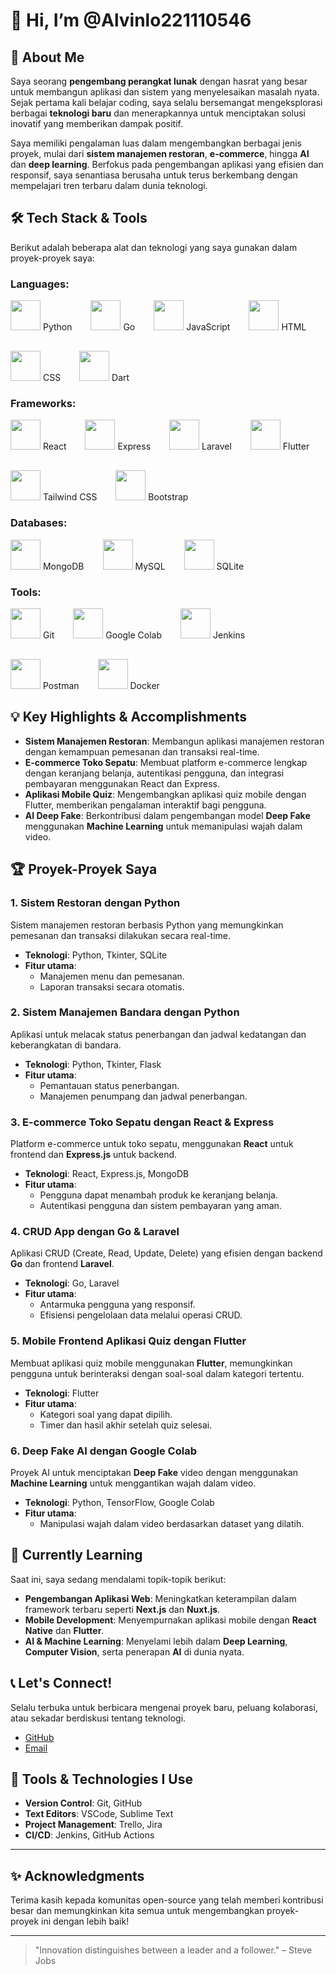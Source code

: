 # 👋 Hi, I’m @Alvinlo221110546

## 🚀 About Me
Saya seorang **pengembang perangkat lunak** dengan hasrat yang besar untuk membangun aplikasi dan sistem yang menyelesaikan masalah nyata. Sejak pertama kali belajar coding, saya selalu bersemangat mengeksplorasi berbagai **teknologi baru** dan menerapkannya untuk menciptakan solusi inovatif yang memberikan dampak positif.

Saya memiliki pengalaman luas dalam mengembangkan berbagai jenis proyek, mulai dari **sistem manajemen restoran**, **e-commerce**, hingga **AI** dan **deep learning**. Berfokus pada pengembangan aplikasi yang efisien dan responsif, saya senantiasa berusaha untuk terus berkembang dengan mempelajari tren terbaru dalam dunia teknologi.

## 🛠️ Tech Stack & Tools
Berikut adalah beberapa alat dan teknologi yang saya gunakan dalam proyek-proyek saya:

### **Languages**:
<div style="display: flex; align-items: center; gap: 30px; flex-wrap: wrap;">
  <div style="text-align: center;">
    <img src="https://img.icons8.com/color/48/000000/python.png" style="width: 48px; height: 48px;" /> 
    <span>Python</span>
  </div>
  <div style="text-align: center;">
    <img src="https://img.icons8.com/color/48/000000/go.png" style="width: 48px; height: 48px;" /> 
    <span>Go</span>
  </div>
  <div style="text-align: center;">
    <img src="https://img.icons8.com/color/48/000000/javascript.png" style="width: 48px; height: 48px;" /> 
    <span>JavaScript</span>
  </div>
  <div style="text-align: center;">
    <img src="https://img.icons8.com/color/48/000000/html-5.png" style="width: 48px; height: 48px;" /> 
    <span>HTML</span>
  </div>
  <div style="text-align: center;">
    <img src="https://img.icons8.com/color/48/000000/css3.png" style="width: 48px; height: 48px;" /> 
    <span>CSS</span>
  </div>
  <div style="text-align: center;">
    <img src="https://img.icons8.com/color/48/000000/dart.png" style="width: 48px; height: 48px;" /> 
    <span>Dart</span>
  </div>
</div>

### **Frameworks**:
<div style="display: flex; align-items: center; gap: 30px; flex-wrap: wrap;">
  <div style="text-align: center;">
    <img src="https://img.icons8.com/color/48/000000/react-native.png" style="width: 48px; height: 48px;" />
    <span>React</span>
  </div>
  <div style="text-align: center;">
    <img src="https://img.icons8.com/color/48/000000/express.png" style="width: 48px; height: 48px;" />
    <span>Express</span>
  </div>
  <div style="text-align: center;">
    <img src="https://img.icons8.com/color/48/000000/laravel.png" style="width: 48px; height: 48px;" />
    <span>Laravel</span>
  </div>
  <div style="text-align: center;">
    <img src="https://img.icons8.com/color/48/000000/flutter.png" style="width: 48px; height: 48px;" />
    <span>Flutter</span>
  </div>
  <div style="text-align: center;">
    <img src="https://img.icons8.com/color/48/000000/tailwind-css.png" style="width: 48px; height: 48px;" />
    <span>Tailwind CSS</span>
  </div>
  <div style="text-align: center;">
    <img src="https://img.icons8.com/color/48/000000/bootstrap.png" style="width: 48px; height: 48px;" />
    <span>Bootstrap</span>
  </div>
</div>

### **Databases**:
<div style="display: flex; align-items: center; gap: 30px; flex-wrap: wrap;">
  <div style="text-align: center;">
    <img src="https://img.icons8.com/color/48/000000/mongodb.png" style="width: 48px; height: 48px;" /> 
    <span>MongoDB</span>
  </div>
  <div style="text-align: center;">
    <img src="https://img.icons8.com/color/48/000000/mysql.png" style="width: 48px; height: 48px;" />
    <span>MySQL</span>
  </div>
  <div style="text-align: center;">
    <img src="https://img.icons8.com/color/48/000000/sqlite.png" style="width: 48px; height: 48px;" />
    <span>SQLite</span>
  </div>
</div>

### **Tools**:
<div style="display: flex; align-items: center; gap: 30px; flex-wrap: wrap;">
  <div style="text-align: center;">
    <img src="https://img.icons8.com/color/48/000000/git.png" style="width: 48px; height: 48px;" />
    <span>Git</span>
  </div>
  <div style="text-align: center;">
    <img src="https://img.icons8.com/color/48/000000/google-colab.png" style="width: 48px; height: 48px;" />
    <span>Google Colab</span>
  </div>
  <div style="text-align: center;">
    <img src="https://img.icons8.com/color/48/000000/jenkins.png" style="width: 48px; height: 48px;" />
    <span>Jenkins</span>
  </div>
  <div style="text-align: center;">
    <img src="https://img.icons8.com/color/48/000000/postman.png" style="width: 48px; height: 48px;" />
    <span>Postman</span>
  </div>
  <div style="text-align: center;">
    <img src="https://img.icons8.com/color/48/000000/docker.png" style="width: 48px; height: 48px;" />
    <span>Docker</span>
  </div>
</div>

## 💡 Key Highlights & Accomplishments
- **Sistem Manajemen Restoran**: Membangun aplikasi manajemen restoran dengan kemampuan pemesanan dan transaksi real-time.
- **E-commerce Toko Sepatu**: Membuat platform e-commerce lengkap dengan keranjang belanja, autentikasi pengguna, dan integrasi pembayaran menggunakan React dan Express.
- **Aplikasi Mobile Quiz**: Mengembangkan aplikasi quiz mobile dengan Flutter, memberikan pengalaman interaktif bagi pengguna.
- **AI Deep Fake**: Berkontribusi dalam pengembangan model **Deep Fake** menggunakan **Machine Learning** untuk memanipulasi wajah dalam video.

## 🏆 Proyek-Proyek Saya

### 1. **Sistem Restoran dengan Python**
Sistem manajemen restoran berbasis Python yang memungkinkan pemesanan dan transaksi dilakukan secara real-time.
- **Teknologi**: Python, Tkinter, SQLite
- **Fitur utama**:
  - Manajemen menu dan pemesanan.
  - Laporan transaksi secara otomatis.

### 2. **Sistem Manajemen Bandara dengan Python**
Aplikasi untuk melacak status penerbangan dan jadwal kedatangan dan keberangkatan di bandara.
- **Teknologi**: Python, Tkinter, Flask
- **Fitur utama**:
  - Pemantauan status penerbangan.
  - Manajemen penumpang dan jadwal penerbangan.

### 3. **E-commerce Toko Sepatu dengan React & Express**
Platform e-commerce untuk toko sepatu, menggunakan **React** untuk frontend dan **Express.js** untuk backend.
- **Teknologi**: React, Express.js, MongoDB
- **Fitur utama**:
  - Pengguna dapat menambah produk ke keranjang belanja.
  - Autentikasi pengguna dan sistem pembayaran yang aman.

### 4. **CRUD App dengan Go & Laravel**
Aplikasi CRUD (Create, Read, Update, Delete) yang efisien dengan backend **Go** dan frontend **Laravel**.
- **Teknologi**: Go, Laravel
- **Fitur utama**:
  - Antarmuka pengguna yang responsif.
  - Efisiensi pengelolaan data melalui operasi CRUD.

### 5. **Mobile Frontend Aplikasi Quiz dengan Flutter**
Membuat aplikasi quiz mobile menggunakan **Flutter**, memungkinkan pengguna untuk berinteraksi dengan soal-soal dalam kategori tertentu.
- **Teknologi**: Flutter
- **Fitur utama**:
  - Kategori soal yang dapat dipilih.
  - Timer dan hasil akhir setelah quiz selesai.

### 6. **Deep Fake AI dengan Google Colab**
Proyek AI untuk menciptakan **Deep Fake** video dengan menggunakan **Machine Learning** untuk menggantikan wajah dalam video.
- **Teknologi**: Python, TensorFlow, Google Colab
- **Fitur utama**:
  - Manipulasi wajah dalam video berdasarkan dataset yang dilatih.

## 🌱 Currently Learning
Saat ini, saya sedang mendalami topik-topik berikut:

- **Pengembangan Aplikasi Web**: Meningkatkan keterampilan dalam framework terbaru seperti **Next.js** dan **Nuxt.js**.
- **Mobile Development**: Menyempurnakan aplikasi mobile dengan **React Native** dan **Flutter**.
- **AI & Machine Learning**: Menyelami lebih dalam **Deep Learning**, **Computer Vision**, serta penerapan **AI** di dunia nyata.

## 📞 Let's Connect!
Selalu terbuka untuk berbicara mengenai proyek baru, peluang kolaborasi, atau sekadar berdiskusi tentang teknologi.

- [GitHub](https://github.com/Alvinlo221110546)
- [Email](mailto:alvin.lo2005@gmail.com)

## 🔧 Tools & Technologies I Use
- **Version Control**: Git, GitHub
- **Text Editors**: VSCode, Sublime Text
- **Project Management**: Trello, Jira
- **CI/CD**: Jenkins, GitHub Actions

---

## ✨ Acknowledgments
Terima kasih kepada komunitas open-source yang telah memberi kontribusi besar dan memungkinkan kita semua untuk mengembangkan proyek-proyek ini dengan lebih baik!

---

> "Innovation distinguishes between a leader and a follower." – Steve Jobs
